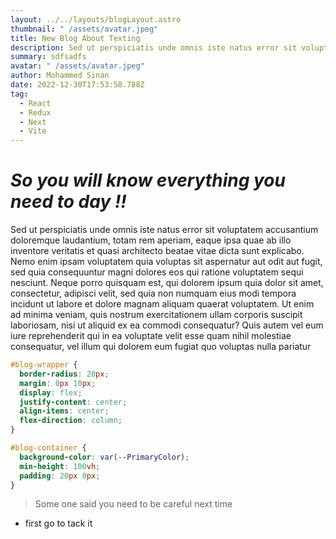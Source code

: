 ```yaml
---
layout: ../../layouts/blogLayout.astro
thumbnail: " /assets/avatar.jpeg"
title: New Blog About Texting
description: Sed ut perspiciatis unde omnis iste natus error sit voluptatem
summary: sdfsadfs
avatar: " /assets/avatar.jpeg"
author: Mohammed Sinan
date: 2022-12-30T17:53:58.788Z
tag:
  - React
  - Redux
  - Next
  - Vite
---
```

# ***S﻿o you will know everything you need to day !!***



Sed ut perspiciatis unde omnis iste natus error sit voluptatem accusantium doloremque laudantium, totam rem aperiam, eaque ipsa quae ab illo inventore veritatis et quasi architecto beatae vitae dicta sunt explicabo. Nemo enim ipsam voluptatem quia voluptas sit aspernatur aut odit aut fugit, sed quia consequuntur magni dolores eos qui ratione voluptatem sequi nesciunt. Neque porro quisquam est, qui dolorem ipsum quia dolor sit amet, consectetur, adipisci velit, sed quia non numquam eius modi tempora incidunt ut labore et dolore magnam aliquam quaerat voluptatem. Ut enim ad minima veniam, quis nostrum exercitationem ullam corporis suscipit laboriosam, nisi ut aliquid ex ea commodi consequatur? Quis autem vel eum iure reprehenderit qui in ea voluptate velit esse quam nihil molestiae consequatur, vel illum qui dolorem eum fugiat quo voluptas nulla pariatur

```css
#blog-wrapper {
  border-radius: 20px;
  margin: 0px 10px;
  display: flex;
  justify-content: center;
  align-items: center;
  flex-direction: column;
}

#blog-container {
  background-color: var(--PrimaryColor);
  min-height: 100vh;
  padding: 20px 0px;
}
```





> S﻿ome one said you need to be careful next time

* f﻿irst go to tack it